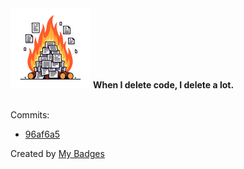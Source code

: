 <img src="https://github.com/my-badges/my-badges/blob/master/badges/mass-delete-commit/mass-delete-commit-10k.png?raw=true" alt="When I delete code, I delete a lot." title="When I delete code, I delete a lot." width="128">
<strong>When I delete code, I delete a lot.</strong>
<br><br>

Commits:

- <a href="https://github.com/PG778/MovieTheater_LC/commit/96af6a5d626650d0b173a9986bd845368bcdab44">96af6a5</a>


Created by <a href="https://github.com/my-badges/my-badges">My Badges</a>